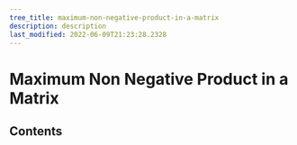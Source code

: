 ```yaml
---
tree_title: maximum-non-negative-product-in-a-matrix
description: description
last_modified: 2022-06-09T21:23:28.2328
---
```


# Maximum Non Negative Product in a Matrix

## Contents

